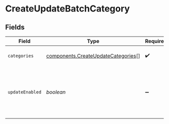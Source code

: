 # CreateUpdateBatchCategory


## Fields

| Field                                                                                   | Type                                                                                    | Required                                                                                | Description                                                                             |
| --------------------------------------------------------------------------------------- | --------------------------------------------------------------------------------------- | --------------------------------------------------------------------------------------- | --------------------------------------------------------------------------------------- |
| `categories`                                                                            | [components.CreateUpdateCategories](../../models/shared/createupdatecategories.md)[]    | :heavy_check_mark:                                                                      | array of categories objects                                                             |
| `updateEnabled`                                                                         | *boolean*                                                                               | :heavy_minus_sign:                                                                      | Facilitate to update the existing categories in the same request (updateEnabled = true) |